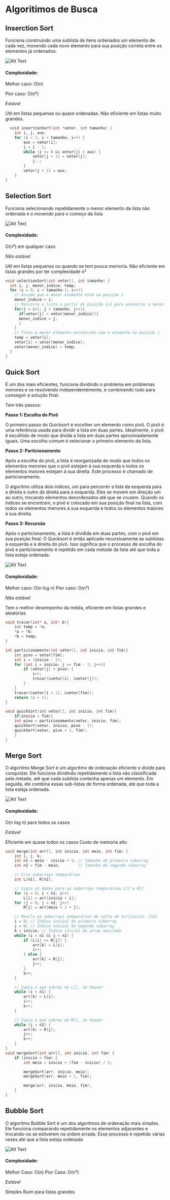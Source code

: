 # Algoritimos de Busca

## Inserction Sort

Funciona construindo uma sublista de itens ordenados um elemento de cada vez, movendo cada novo elemento para sua posição correta entre os elementos já ordenados.

![Alt Text](https://d2m498l008ebpa.cloudfront.net/2016/12/insertion-sort-animation-2-1.gif)

#### Complexidade:
Melhor caso: O(n)

Pior caso: O(n²)

*Estável*

Util em listas pequenas ou quase ordenadas.
Não eficiente em listas muito grandes.


```c
  void insertionSort(int *vetor, int tamanho) {
    int i, j, aux;
    for (i = 1; i < tamanho; i++) {
        aux = vetor[i];
        j = i - 1;
        while (j >= 0 && vetor[j] > aux) {
            vetor[j + 1] = vetor[j];
            j--;
        }
        vetor[j + 1] = aux;
    }
}
```



## Selection Sort

Funciona selecionando repetidamente o menor elemento da lista não ordenada e o movendo para o começo da lista 

![Alt Text](https://d2m498l008ebpa.cloudfront.net/2016/12/selection-sort-animation-2-1.gif)

#### Complexidade:

O(n²) em qualquer caso

*Não estável*

Util em listas pequenas ou quando se tem pouca memoria.
Não eficiente em listas grandes por ter complexidade n²



```c
void selectionSort(int vetor[], int tamanho) {
  int i, j, menor_indice, temp;
  for (i = 0; i < tamanho-1; i++){
    // Assume que o menor elemento está na posição i
    menor_indice = i; 
    // Percorre a lista a partir da posição i+1 para encontrar o menor elemento
    for(j = i+1; j < tamanho; j++){
      if(vetor[j] < vetor[menor_indice]){ 
      menor_indice = j;
      }
    }
    // Troca o menor elemento encontrado com o elemento na posição i
    temp = vetor[i];
    vetor[i] = vetor[menor_indice];
    vetor[menor_indice] = temp;
  }
}
```

## Quick Sort

É um dos mais eficientes, funciona dividindo o problema em problemas menores e os resolvendo independentemente, e combinando tudo para conseguir a solução final.

Tem três passos:

**Passo 1: Escolha do Pivô**

O primeiro passo do Quicksort é escolher um elemento como pivô. O pivô é uma referência usada para dividir a lista em duas partes. Idealmente, o pivô é escolhido de modo que divida a lista em duas partes aproximadamente iguais. Uma escolha comum é selecionar o primeiro elemento da lista.

**Passo 2: Particionamento**

Após a escolha do pivô, a lista é reorganizada de modo que todos os elementos menores que o pivô estejam à sua esquerda e todos os elementos maiores estejam à sua direita. Este processo é chamado de particionamento.

O algoritmo utiliza dois índices, um para percorrer a lista da esquerda para a direita e outro da direita para a esquerda. Eles se movem em direção um ao outro, trocando elementos desordenados até que se cruzem. Quando os índices se encontram, o pivô é colocado em sua posição final na lista, com todos os elementos menores à sua esquerda e todos os elementos maiores à sua direita.

**Passo 3: Recursão**

Após o particionamento, a lista é dividida em duas partes, com o pivô em sua posição final. O Quicksort é então aplicado recursivamente às sublistas à esquerda e à direita do pivô. Isso significa que o processo de escolha do pivô e particionamento é repetido em cada metade da lista até que toda a lista esteja ordenada.

![Alt Text](https://d2m498l008ebpa.cloudfront.net/2016/12/quicksort.gif)

#### Complexidade:
Melhor caso: O(n log n)
Pior caso: O(n²)

*Não estável*

Tem o melhor desempenho da média, eficiente em listas grandes e aleatórias


```c
void trocar(int* a, int* b){
    int temp = *a;
    *a = *b;
    *b = temp;
}

int particionamento(int vetor[], int inicio, int fim){
    int pivo = vetor[fim];
    int i = (inicio - 1);
    for (int j = inicio; j <= fim - 1; j++){
        if (vetor[j] < pivo) {
            i++;
            trocar(&vetor[i], &vetor[j]);
        }
    }
    trocar(&vetor[i + 1], &vetor[fim]);
    return (i + 1);
} 

void quickSort(int vetor[], int inicio, int fim){
    if(inicio < fim){
    int pivo = particionamento(vetor, inicio, fim);
    quickSort(vetor, inicio, pivo - 1);
    quickSort(vetor, pivo + 1, fim);
    }
}
```

## Merge Sort

O algoritmo Merge Sort é um algoritmo de ordenação eficiente e divide para conquistar. Ele funciona dividindo repetidamente a lista não classificada pela metade, até que cada sublista contenha apenas um elemento. Em seguida, ele combina essas sub-listas de forma ordenada, até que toda a lista esteja ordenada.

![Alt Text](https://d2m498l008ebpa.cloudfront.net/2016/12/merge-sort.gif)

#### Complexidade:

O(n log n) para todos os casos

*Estável*

Eficiente em quase todos os casos
Custo de memoria alto


```c
void merge(int arr[], int inicio, int meio, int fim) {
    int i, j, k;
    int n1 = meio - inicio + 1; // Tamanho do primeiro subarray
    int n2 = fim - meio;        // Tamanho do segundo subarray

    // Cria subarrays temporários
    int L[n1], R[n2];

    // Copia os dados para os subarrays temporários L[] e R[]
    for (i = 0; i < n1; i++)
        L[i] = arr[inicio + i];
    for (j = 0; j < n2; j++)
        R[j] = arr[meio + 1 + j];

    // Mescla os subarrays temporários de volta em arr[inicio..fim]
    i = 0; // Índice inicial do primeiro subarray
    j = 0; // Índice inicial do segundo subarray
    k = inicio; // Índice inicial do array mesclado
    while (i < n1 && j < n2) {
        if (L[i] <= R[j]) {
            arr[k] = L[i];
            i++;
        } else {
            arr[k] = R[j];
            j++;
        }
        k++;
    }

    // Copia o que sobrou em L[], se houver
    while (i < n1) {
        arr[k] = L[i];
        i++;
        k++;
    }

    // Copia o que sobrou em R[], se houver
    while (j < n2) {
        arr[k] = R[j];
        j++;
        k++;
    }
}
void mergeSort(int arr[], int inicio, int fim) {
    if (inicio < fim) {
        int meio = inicio + (fim - inicio) / 2;

        mergeSort(arr, inicio, meio);
        mergeSort(arr, meio + 1, fim);

        merge(arr, inicio, meio, fim);
    }
}

```

## Bubble Sort

O algoritmo Bubble Sort é um dos algoritmos de ordenação mais simples. Ele funciona comparando repetidamente os elementos adjacentes e trocando-os se estiverem na ordem errada. Esse processo é repetido várias vezes até que a lista esteja ordenada

![Alt Text]()

#### Complexidade:

Melhor Caso: O(n)
Pior Caso:  O(n²)

*Estável*

Simples
Ruim para listas grandes


```c

```
